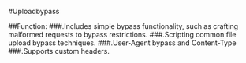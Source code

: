 #Uploadbypass

##Function:
###.Includes simple bypass functionality, such as crafting malformed requests to bypass restrictions.
###.Scripting common file upload bypass techniques.
###.User-Agent bypass and Content-Type
###.Supports custom headers.
